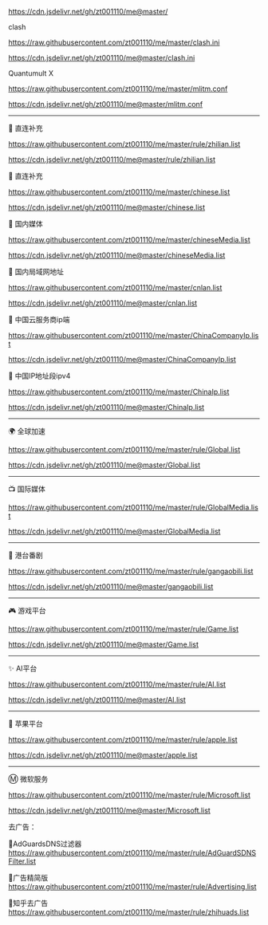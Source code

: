 
https://cdn.jsdelivr.net/gh/zt001110/me@master/

clash

https://raw.githubusercontent.com/zt001110/me/master/clash.ini

https://cdn.jsdelivr.net/gh/zt001110/me@master/clash.ini

Quantumult X

https://raw.githubusercontent.com/zt001110/me/master/mlitm.conf

https://cdn.jsdelivr.net/gh/zt001110/me@master/mlitm.conf

---------------------------------------------------------------------------------------

🎯 直连补充

https://raw.githubusercontent.com/zt001110/me/master/rule/zhilian.list

https://cdn.jsdelivr.net/gh/zt001110/me@master/rule/zhilian.list

🎯 直连补充

https://raw.githubusercontent.com/zt001110/me/master/chinese.list

https://cdn.jsdelivr.net/gh/zt001110/me@master/chinese.list

🎯 国内媒体

https://raw.githubusercontent.com/zt001110/me/master/chineseMedia.list

https://cdn.jsdelivr.net/gh/zt001110/me@master/chineseMedia.list

🎯 国内局域网地址

https://raw.githubusercontent.com/zt001110/me/master/cnlan.list

https://cdn.jsdelivr.net/gh/zt001110/me@master/cnlan.list

🎯 中国云服务商ip端

https://raw.githubusercontent.com/zt001110/me/master/ChinaCompanyIp.list

https://cdn.jsdelivr.net/gh/zt001110/me@master/ChinaCompanyIp.list

🎯 中国IP地址段ipv4

https://raw.githubusercontent.com/zt001110/me/master/ChinaIp.list

https://cdn.jsdelivr.net/gh/zt001110/me@master/ChinaIp.list

---------------------------------------------------------------------------------------

🌍 全球加速

https://raw.githubusercontent.com/zt001110/me/master/rule/Global.list

https://cdn.jsdelivr.net/gh/zt001110/me@master/Global.list

---------------------------------------------------------------------------------------

📺 国际媒体

https://raw.githubusercontent.com/zt001110/me/master/rule/GlobalMedia.list

https://cdn.jsdelivr.net/gh/zt001110/me@master/GlobalMedia.list

---------------------------------------------------------------------------------------

🎥 港台番剧

https://raw.githubusercontent.com/zt001110/me/master/rule/gangaobili.list

https://cdn.jsdelivr.net/gh/zt001110/me@master/gangaobili.list

---------------------------------------------------------------------------------------

🎮 游戏平台

https://raw.githubusercontent.com/zt001110/me/master/rule/Game.list

https://cdn.jsdelivr.net/gh/zt001110/me@master/Game.list

---------------------------------------------------------------------------------------

✨ AI平台

https://raw.githubusercontent.com/zt001110/me/master/rule/AI.list

https://cdn.jsdelivr.net/gh/zt001110/me@master/AI.list

---------------------------------------------------------------------------------------

🍎 苹果平台

https://raw.githubusercontent.com/zt001110/me/master/rule/apple.list

https://cdn.jsdelivr.net/gh/zt001110/me@master/apple.list

---------------------------------------------------------------------------------------

Ⓜ️ 微软服务

https://raw.githubusercontent.com/zt001110/me/master/rule/Microsoft.list

https://cdn.jsdelivr.net/gh/zt001110/me@master/Microsoft.list

去广告：

🛑AdGuardsDNS过滤器 https://raw.githubusercontent.com/zt001110/me/master/rule/AdGuardSDNSFilter.list

🛑广告精简版 https://raw.githubusercontent.com/zt001110/me/master/rule/Advertising.list

🛑知乎去广告 https://raw.githubusercontent.com/zt001110/me/master/rule/zhihuads.list


